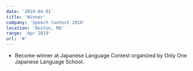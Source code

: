 ```yaml
---
date: '2019-04-01'
title: 'Winner'
company: 'Speech Contest 2018'
location: 'Boston, MA'
range: 'Apr 2019'
url: '#'
---
```


- Become winner at Japanese Language Contest organized by Only One Japanese Language School.
